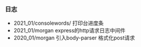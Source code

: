 ### 日志
- 2021_01/consolewords/  打印台进度条
- 2021_01/morgan         express的http请求日志中间件
- 2020_01/morgan 引入body-parser 格式化post请求
